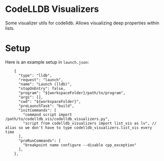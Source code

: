 
# CodeLLDB Visualizers

Some visualizer utils for codelldb. Allows visualizing deep properties within lists.

# Setup

Here is an example setup in `launch.json`:

```
    {
      "type": "lldb",
      "request": "launch",
      "name": "Launch (lldb)",
      "stopOnEntry": false,
      "program": "${workspaceFolder}/path/to/program",
      "args": [],
      "cwd": "${workspaceFolder}",
      "preLaunchTask": "build",
      "initCommands": [
        "command script import /path/to/codelldb_vis/codelldb_visualizers.py",
        "script from codelldb_visualizers import list_vis as lv", // alias so we don't have to type codelldb_visualizers.list_vis every time
      ],
      "preRunCommands": [
        "breakpoint name configure --disable cpp_exception"
      ],
    },
```
